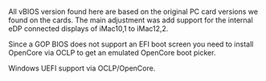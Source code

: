 All vBIOS version found here are based on the original PC card versions we found on the cards. 
The main adjustment was add support for the internal eDP connected displays of iMac10,1 to iMac12,2.

Since a GOP BIOS does not support an EFI boot screen you need to install OpenCore via OCLP to get an emulated 
OpenCore boot picker.

Windows UEFI support via OCLP/OpenCore. 
